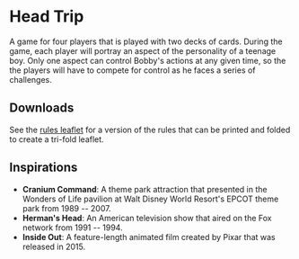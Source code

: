 # Head Trip
 A game for four players that is played with two decks of cards. During the game, each player will portray an aspect of the personality of a teenage boy. Only one aspect can control Bobby's actions at any given time, so the the players will have to compete for control as he faces a series of challenges.

## Downloads
See the [rules leaflet](head_trip.pdf) for a version of the rules that can be printed and folded to create a tri-fold leaflet.

## Inspirations
  - __Cranium Command__: A theme park attraction that presented in the Wonders of Life pavilion at Walt Disney World Resort's EPCOT theme park from 1989 -- 2007.
  - __Herman's Head__: An American television show that aired on the Fox network from 1991 -- 1994.
  - __Inside Out__: A feature-length animated film created by Pixar that was released in 2015.
